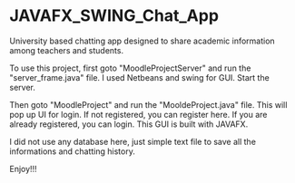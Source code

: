 # JAVAFX_SWING_Chat_App
University based chatting app designed to share academic information among teachers and students.

To use this project, first goto "MoodleProjectServer" and run the "server_frame.java" file. I used Netbeans and swing for GUI. Start the server.

Then goto "MoodleProject" and run the "MooldeProject.java" file. This will pop up UI for login. If not registered, you can register here. If you are already registered, you can login. This GUI is built with JAVAFX.

I did not use any database here, just simple text file to save all the informations and chatting history.

Enjoy!!!
